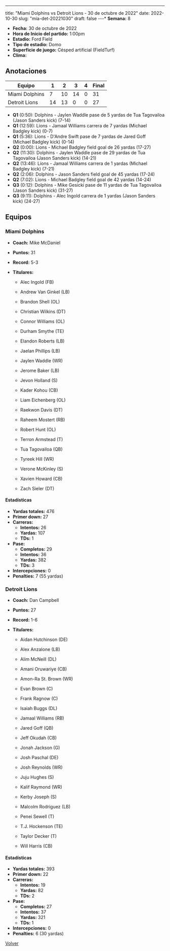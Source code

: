 ---
title: "Miami Dolphins vs Detroit Lions - 30 de octubre de 2022"
date: 2022-10-30
slug: "mia-det-20221030"
draft: false
---* **Semana:** 8
* **Fecha:** 30 de octubre de 2022
* **Hora de Inicio del partido:** 1:00pm
* **Estadio:** Ford Field
* **Tipo de estadio:** Domo
* **Superficie de juego:** Césped artificial (FieldTurf)
* **Clima:** 




## Anotaciones
| Equipo | 1 | 2 | 3 | 4 | Final |
|--------|---|---|---|---|-------|
| Miami Dolphins  | 7 | 10 | 14 | 0  | 31 |
| Detroit Lions  | 14 | 13 | 0 | 0  | 27 |
* **Q1** (0:50): Dolphins - Jaylen Waddle pase de 5 yardas de Tua Tagovailoa (Jason Sanders kick) (7-14)
* **Q1** (12:59): Lions - Jamaal Williams carrera de 7 yardas (Michael Badgley kick) (0-7)
* **Q1** (5:36): Lions - D'Andre Swift pase de 7 yardas de Jared Goff (Michael Badgley kick) (0-14)
* **Q2** (0:00): Lions - Michael Badgley field goal de 26 yardas (17-27)
* **Q2** (11:30): Dolphins - Jaylen Waddle pase de 29 yardas de Tua Tagovailoa (Jason Sanders kick) (14-21)
* **Q2** (13:46): Lions - Jamaal Williams carrera de 1 yardas (Michael Badgley kick) (7-21)
* **Q2** (2:06): Dolphins - Jason Sanders field goal de 45 yardas (17-24)
* **Q2** (7:02): Lions - Michael Badgley field goal de 42 yardas (14-24)
* **Q3** (0:12): Dolphins - Mike Gesicki pase de 11 yardas de Tua Tagovailoa (Jason Sanders kick) (31-27)
* **Q3** (9:11): Dolphins - Alec Ingold carrera de 1 yardas (Jason Sanders kick) (24-27)


## Equipos


### Miami Dolphins
* **Coach:** Mike McDaniel
* **Puntos:** 31
* **Record:** 5-3
* **Titulares:** 

  * Alec Ingold (FB) 

  * Andrew Van Ginkel (LB) 

  * Brandon Shell (OL) 

  * Christian Wilkins (DT) 

  * Connor Williams (OL) 

  * Durham Smythe (TE) 

  * Elandon Roberts (LB) 

  * Jaelan Phillips (LB) 

  * Jaylen Waddle (WR) 

  * Jerome Baker (LB) 

  * Jevon Holland (S) 

  * Kader Kohou (CB) 

  * Liam Eichenberg (OL) 

  * Raekwon Davis (DT) 

  * Raheem Mostert (RB) 

  * Robert Hunt (OL) 

  * Terron Armstead (T) 

  * Tua Tagovailoa (QB) 

  * Tyreek Hill (WR) 

  * Verone McKinley (S) 

  * Xavien Howard (CB) 

  * Zach Sieler (DT) 

#### Estadísticas
* **Yardas totales:** 476
* **Primer down:** 27
* **Carreras:**
  * **Intentos:** 26
  * **Yardas:** 107
  * **TDs:** 1
* **Pase:**
  * **Completos:** 29
  * **Intentos:** 36
  * **Yardas:** 382
  * **TDs:** 3
* **Intercepciones:** 0
* **Penalties:** 7 (55 yardas)

### Detroit Lions
* **Coach:** Dan Campbell
* **Puntos:** 27
* **Record:** 1-6
* **Titulares:** 

  * Aidan Hutchinson (DE) 

  * Alex Anzalone (LB) 

  * Alim McNeill (DL) 

  * Amani Oruwariye (CB) 

  * Amon-Ra St. Brown (WR) 

  * Evan Brown (C) 

  * Frank Ragnow (C) 

  * Isaiah Buggs (DL) 

  * Jamaal Williams (RB) 

  * Jared Goff (QB) 

  * Jeff Okudah (CB) 

  * Jonah Jackson (G) 

  * Josh Paschal (DE) 

  * Josh Reynolds (WR) 

  * Juju Hughes (S) 

  * Kalif Raymond (WR) 

  * Kerby Joseph (S) 

  * Malcolm Rodriguez (LB) 

  * Penei Sewell (T) 

  * T.J. Hockenson (TE) 

  * Taylor Decker (T) 

  * Will Harris (CB) 

#### Estadísticas
* **Yardas totales:** 393
* **Primer down:** 22
* **Carreras:**
  * **Intentos:** 19
  * **Yardas:** 82
  * **TDs:** 2
* **Pase:**
  * **Completos:** 27
  * **Intentos:** 37
  * **Yardas:** 321
  * **TDs:** 1
* **Intercepciones:** 0
* **Penalties:** 6 (30 yardas)


[Volver](/historia/2022)
